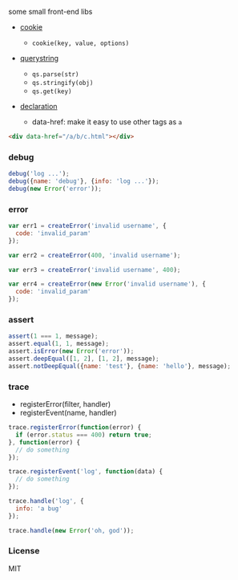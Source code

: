 some small front-end libs

* [cookie](lib/cookie.js)
  - `cookie(key, value, options)`

* [querystring](lib/qs.js)
  - `qs.parse(str)`
  - `qs.stringify(obj)`
  - `qs.get(key)`

* [declaration](lib/declaration.js)
  - data-href: make it easy to use other tags as `a`

```html
<div data-href="/a/b/c.html"></div>
```

### debug

```js
debug('log ...');
debug({name: 'debug'}, {info: 'log ...'});
debug(new Error('error'));
```

### error

```js
var err1 = createError('invalid username', {
  code: 'invalid_param'
});

var err2 = createError(400, 'invalid username');

var err3 = createError('invalid username', 400);

var err4 = createError(new Error('invalid username'), {
  code: 'invalid_param'
});
```

### assert

```js
assert(1 === 1, message);
assert.equal(1, 1, message);
assert.isError(new Error('error'));
assert.deepEqual([1, 2], [1, 2], message);
assert.notDeepEqual({name: 'test'}, {name: 'hello'}, message);
```

### trace

* registerError(filter, handler)
* registerEvent(name, handler)

```js
trace.registerError(function(error) {
  if (error.status === 400) return true;
}, function(error) {
  // do something
});

trace.registerEvent('log', function(data) {
  // do something
});

trace.handle('log', {
  info: 'a bug'
});

trace.handle(new Error('oh, god'));
```

### License
MIT
